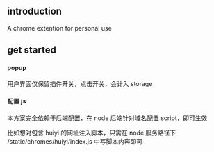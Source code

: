 ## introduction

A chrome extention for personal use

## get started

#### popup

用户界面仅保留插件开关，点击开关，会计入 storage

#### 配置 js

本方案完全依赖于后端配置，在 node 后端针对域名配置 script，即可生效

比如想对包含 huiyi 的网址注入脚本，只需在 node 服务路径下 /static/chromes/huiyi/index.js 中写脚本内容即可
